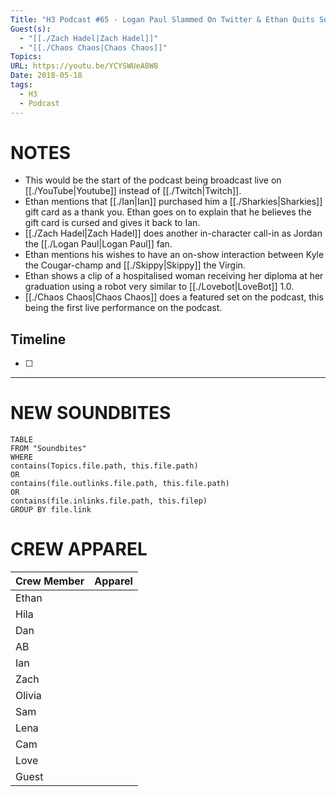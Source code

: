 ```yaml
---
Title: "H3 Podcast #65 - Logan Paul Slammed On Twitter & Ethan Quits Social Media"
Guest(s):
  - "[[./Zach Hadel|Zach Hadel]]"
  - "[[./Chaos Chaos|Chaos Chaos]]"
Topics: 
URL: https://youtu.be/YCYSWUeA8W8
Date: 2018-05-18
tags:
  - H3
  - Podcast
---
```

# NOTES
- This would be the start of the podcast being broadcast live on [[./YouTube|Youtube]] instead of [[./Twitch|Twitch]].
- Ethan mentions that [[./Ian|Ian]] purchased him a [[./Sharkies|Sharkies]] gift card as a thank you. Ethan goes on to explain that he believes the gift card is cursed and gives it back to Ian.
- [[./Zach Hadel|Zach Hadel]] does another in-character call-in as Jordan the [[./Logan Paul|Logan Paul]] fan.
- Ethan mentions his wishes to have an on-show interaction between Kyle the Cougar-champ and [[./Skippy|Skippy]] the Virgin.
- Ethan shows a clip of a hospitalised woman receiving her diploma at her graduation using a robot very similar to [[./Lovebot|LoveBot]] 1.0.
- [[./Chaos Chaos|Chaos Chaos]] does a featured set on the podcast, this being the first live performance on the podcast.



## Timeline
- [ ] 


___
# NEW SOUNDBITES
``` dataview
TABLE
FROM "Soundbites"
WHERE 
contains(Topics.file.path, this.file.path) 
OR 
contains(file.outlinks.file.path, this.file.path)
OR
contains(file.inlinks.file.path, this.filep)
GROUP BY file.link
```

# CREW APPAREL

| Crew Member | Apparel |
| ----------- | ------- |
| Ethan       |         |
| Hila        |         |
| Dan         |         |
| AB          |         |
| Ian         |         |
| Zach        |         |
| Olivia      |         |
| Sam         |         |
| Lena        |         |
| Cam         |         |
| Love        |         |
| Guest       |         |

